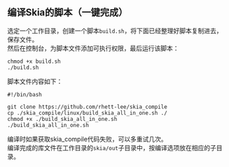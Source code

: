 ## 编译Skia的脚本（一键完成）
选定一个工作目录，创建一个脚本`build.sh`，将下面已经整理好脚本复制进去，保存文件。    
然后在控制台，为脚本文件添加可执行权限，最后运行该脚本： 
```
chmod +x build.sh
./build.sh
```

脚本文件内容如下：    
```
#!/bin/bash

git clone https://github.com/rhett-lee/skia_compile
cp ./skia_compile/linux/build_skia_all_in_one.sh ./
chmod +x ./build_skia_all_in_one.sh
./build_skia_all_in_one.sh

```
编译时如果获取skia_compile代码失败，可以多重试几次。    
编译完成的库文件在工作目录的`skia/out`子目录中，按编译选项放在相应的子目录。  
